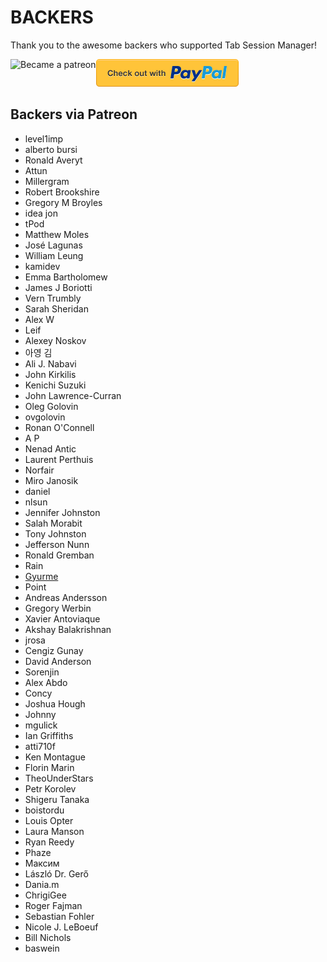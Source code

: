 # BACKERS

Thank you to the awesome backers who supported Tab Session Manager!

[<img src=https://c5.patreon.com/external/logo/become_a_patron_button.png alt="Became a patreon" height="44px" align="left">](https://www.patreon.com/sienori)
[<img src="other/promotion/badges/paypal.png" alt="Check out with PayPal">](https://www.paypal.me/sienoriExt)

## Backers via Patreon
- level1imp
- alberto bursi
- Ronald Averyt
- Attun
- Millergram
- Robert Brookshire
- Gregory M Broyles
- idea jon
- tPod
- Matthew Moles
- José Lagunas
- William Leung
- kamidev
- Emma Bartholomew
- James J Boriotti
- Vern Trumbly
- Sarah Sheridan
- Alex W
- Leif
- Alexey Noskov
- 아영 김
- Ali J. Nabavi
- John Kirkilis
- Kenichi Suzuki
- John Lawrence-Curran
- Oleg Golovin
- ovgolovin
- Ronan O'Connell
- A P
- Nenad Antic
- Laurent Perthuis
- Norfair
- Miro Janosik
- daniel
- nlsun
- Jennifer Johnston
- Salah Morabit
- Tony Johnston
- Jefferson Nunn
- Ronald Gremban
- Rain
- [Gyurme](https://github.com/gpg-dev)
- Point
- Andreas Andersson
- Gregory Werbin
- Xavier Antoviaque
- Akshay Balakrishnan
- jrosa
- Cengiz Gunay
- David Anderson
- Sorenjin
- Alex Abdo
- Concy
- Joshua Hough
- Johnny
- mgulick  
- Ian Griffiths
- atti710f
- Ken Montague
- Florin Marin
- TheoUnderStars
- Petr Korolev
- Shigeru Tanaka
- boistordu 
- Louis Opter
- Laura Manson
- Ryan Reedy
- Phaze
- Максим
- László Dr. Gerő
- Dania.m 
- ChrigiGee
- Roger Fajman
- Sebastian Fohler
- Nicole J. LeBoeuf
- Bill Nichols
- baswein
